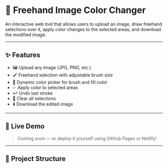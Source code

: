 # 🎨 Freehand Image Color Changer

An interactive web tool that allows users to upload an image, draw freehand selections over it, apply color changes to the selected areas, and download the modified image.

---

## ✨ Features

- 🖼️ Upload any image (JPG, PNG, etc.)
- 🖌️ Freehand selection with adjustable brush size
- 🎯 Dynamic color picker for brush and fill color
- ✅ Apply color to selected areas
- ↩️ Undo last stroke
- 🧹 Clear all selections
- ⬇️ Download the edited image

---

## 🚀 Live Demo

> Coming soon — or deploy it yourself using GitHub Pages or Netlify!

---

## 📂 Project Structure

